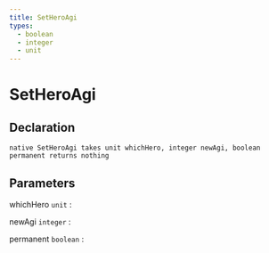 ```yaml
---
title: SetHeroAgi
types:
  - boolean
  - integer
  - unit
---
```


# SetHeroAgi

## Declaration

```jass
native SetHeroAgi takes unit whichHero, integer newAgi, boolean permanent returns nothing
```

## Parameters
whichHero `unit`
: 

newAgi `integer`
: 

permanent `boolean`
: 

